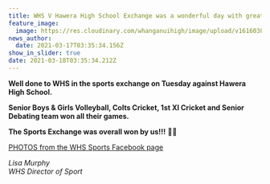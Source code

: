 ```yaml
---
title: WHS V Hawera High School Exchange was a wonderful day with great results!
feature_image:
  image: https://res.cloudinary.com/whanganuihigh/image/upload/v1616038924/Events/Hawera-Exchange-term1-2021.jpgsnip.jpg
news_author:
  date: 2021-03-17T03:35:34.156Z
show_in_slider: true
date: 2021-03-18T03:35:34.212Z
---
```

**Well done to WHS in the sports exchange on Tuesday against Hawera High School.** 

**Senior Boys & Girls Volleyball, Colts Cricket, 1st XI Cricket and Senior Debating team won all their games.** 

**The Sports Exchange was overall won by us!!!** 💚💛

[PHOTOS from the WHS Sports Facebook page](https://www.facebook.com/Whanganui-High-School-Sports-168112976671150/)

*Lisa Murphy  
WHS Director of Sport*